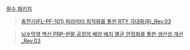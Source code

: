 [필수 패키지](https://gist.github.com/heuiy/9e3653165d2562288480e136c9b0100b)

> [충전기(FL-PF-101) 파라미터 최적화를 통한 RTY 극대화(R)_Rev.03](https://colab.research.google.com/drive/1gvhN8d9Ou6NWUhn4uh4no7KwQ6viPfxa?usp=sharing)

> [뇌수막염 백신 PRP-원말 공정의 배양 배지 멸균 안정화를 통한 생산성 개선_Rev.03](https://colab.research.google.com/drive/18qio5CKb9pFVPIWGx_MC6KZGTBFffTX5?usp=sharing)

